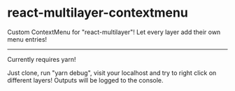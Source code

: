 # react-multilayer-contextmenu
Custom ContextMenu for "react-multilayer"! Let every layer add their own menu entries!

___

Currently requires yarn!

Just clone, run "yarn debug", visit your localhost and try to right click on different layers!
Outputs will be logged to the console.
